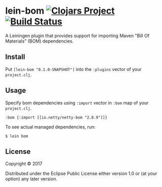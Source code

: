 # lein-bom [![Clojars Project](https://clojars.org/lein-bom/latest-version.svg)](https://clojars.org/lein-bom) [![Build Status](https://travis-ci.org/tsachev/lein-bom.svg?branch=master)](https://travis-ci.org/tsachev/lein-bom)

A Leiningen plugin that provides support for importing Maven "Bill Of Materials" (BOM) dependencies.

## Install

Put `[lein-bom "0.1.0-SNAPSHOT"]` into the `:plugins` vector of your `project.clj`.

## Usage

Specify bom dependencies using `:import` vector in `:bom` map of your `project.clj`.

    :bom {:import [[io.netty/netty-bom "2.8.9"]]}

To see actual managed dependencies, run:

    $ lein bom

## License

Copyright © 2017

Distributed under the Eclipse Public License either version 1.0 or (at your option) any later version.
